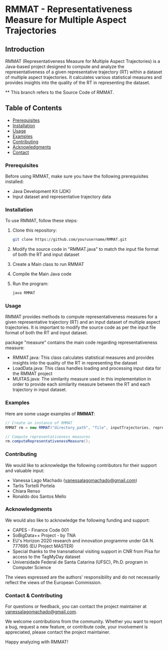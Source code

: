 # RMMAT - Representativeness Measure for Multiple Aspect Trajectories

## Introduction

RMMAT (Representativeness Measure for Multiple Aspect Trajectories) is a Java-based project designed to compute and analyze the representativeness of a given representative trajectory (RT) within a dataset of multiple aspect trajectories. It calculates various statistical measures and provides insights into the quality of the RT in representing the dataset.

** This branch refers to the Source Code of RMMAT.

## Table of Contents

- [Prerequisites](#prerequisites)
- [Installation](#installation)
- [Usage](#usage)
- [Examples](#examples)
- [Contributing](#contributing)
- [Acknowledgments](#acknowledgments)
- [Contact](#contact)


### Prerequisites

Before using RMMAT, make sure you have the following prerequisites installed:

- Java Development Kit (JDK)
- Input dataset and representative trajectory data

### Installation

To use RMMAT, follow these steps:

1. Clone this repository:

   ```bash
   git clone https://github.com/yourusername/RMMAT.git

2. Modify the source code in "RMMAT.java" to match the input file format of both the RT and input dataset
3. Create a Main class to run RMMAT
4. Compile the Main Java code
5. Run the program:
     ```bash
     java RMMAT


### Usage

RMMAT provides methods to compute representativeness measures for a given representative trajectory (RT) and an input dataset of multiple aspect trajectories. 
It is important to modify the source code as per the input file format of both the RT and input dataset.

package "measure" contains the main code regarding representativeness measure:
- RMMAT.java: This class calculates statistical measures and provides insights into the quality of the RT in representing the dataset
- LoadData.java: This class handles loading and processing input data for the RMMAT project
- MUITAS.java: The similarity measure used in this implementation in order to provide each similarity measure between the RT and each trajectory in input dataset.

### Examples

Here are some usage examples of **RMMAT**:

```java
// Create an instance of RMMAT
RMMAT rm = new RMMAT("directory_path", "file", inputTrajectories, representativeTrajectory);

// Compute representativeness measures
rm.computeRepresentativenessMeasure();
```

### Contributing
We would like to acknowledge the following contributors for their support and valuable input:

- Vanessa Lago Machado (vanessalagomachado@gmail.com)
- Tarlis Tortelli Portela
- Chiara Renso
- Ronaldo dos Santos Mello

### Acknowledgments
We would also like to acknowledge the following funding and support:

- CAPES - Finance Code 001
- SoBigData++ Project - by TNA
- EU's Horizon 2020 research and innovation programme under GA N. 777695 (EU Project MASTER)
- Special thanks to the transnational visiting support in CNR from Pisa for access to the TagMyDay dataset
- Universidade Federal de Santa Catarina (UFSC), Ph.D. program in Computer Science

The views expressed are the authors' responsibility and do not necessarily reflect the views of the European Commission.

### Contact & Contributing

For questions or feedback, you can contact the project maintainer at vanessalagomachado@gmail.com.

We welcome contributions from the community. Whether you want to report a bug, request a new feature, or contribute code, your involvement is appreciated, please contact the project maintainer.

Happy analyzing with RMMAT!


